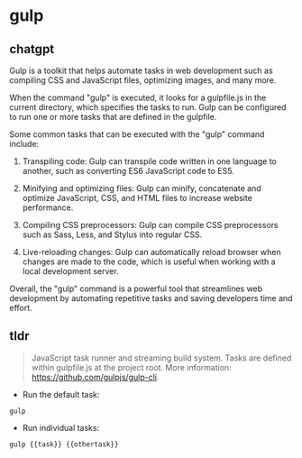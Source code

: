 # gulp 
## chatgpt 
Gulp is a toolkit that helps automate tasks in web development such as compiling CSS and JavaScript files, optimizing images, and many more. 

When the command "gulp" is executed, it looks for a gulpfile.js in the current directory, which specifies the tasks to run. Gulp can be configured to run one or more tasks that are defined in the gulpfile.

Some common tasks that can be executed with the "gulp" command include:

1. Transpiling code: Gulp can transpile code written in one language to another, such as converting ES6 JavaScript code to ES5. 

2. Minifying and optimizing files: Gulp can minify, concatenate and optimize JavaScript, CSS, and HTML files to increase website performance.

3. Compiling CSS preprocessors: Gulp can compile CSS preprocessors such as Sass, Less, and Stylus into regular CSS.

4. Live-reloading changes: Gulp can automatically reload browser when changes are made to the code, which is useful when working with a local development server.

Overall, the "gulp" command is a powerful tool that streamlines web development by automating repetitive tasks and saving developers time and effort. 

## tldr 
 
> JavaScript task runner and streaming build system.
> Tasks are defined within gulpfile.js at the project root.
> More information: <https://github.com/gulpjs/gulp-cli>.

- Run the default task:

`gulp`

- Run individual tasks:

`gulp {{task}} {{othertask}}`
